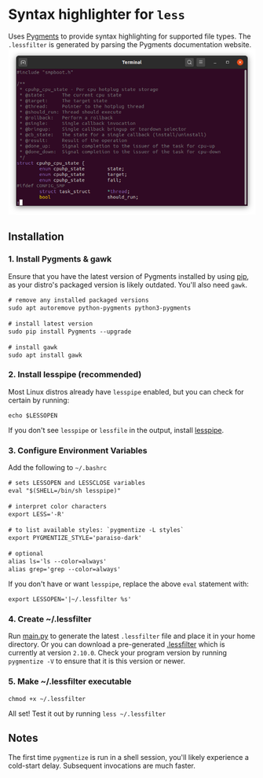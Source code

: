 # Syntax highlighter for `less`
Uses [Pygments](https://pygments.org/) to provide syntax highlighting
for supported file types.  The `.lessfilter` is generated by parsing the Pygments documentation website.
![screenshot](screenshot.png)

## Installation

### 1. Install Pygments & gawk
Ensure that you have the latest version of Pygments installed by using [pip](https://pypi.org/project/pip/), as your 
distro's packaged version is likely outdated.  You'll also need `gawk`.
```shell
# remove any installed packaged versions
sudo apt autoremove python-pygments python3-pygments

# install latest version
sudo pip install Pygments --upgrade

# install gawk
sudo apt install gawk
```

### 2. Install lesspipe (recommended)
Most Linux distros already have `lesspipe` enabled, but you can check for certain by running:
```shell
echo $LESSOPEN
```
If you don't see `lesspipe` or `lessfile` in the output, install [lesspipe](https://github.com/wofr06/lesspipe).

### 3. Configure Environment Variables
Add the following to `~/.bashrc`
```shell
# sets LESSOPEN and LESSCLOSE variables
eval "$(SHELL=/bin/sh lesspipe)"

# interpret color characters
export LESS='-R'

# to list available styles: `pygmentize -L styles`
export PYGMENTIZE_STYLE='paraiso-dark'

# optional
alias ls='ls --color=always'
alias grep='grep --color=always'
```
If you don't have or want `lesspipe`, replace the above `eval` statement with:
```shell
export LESSOPEN='|~/.lessfilter %s'
```

### 4. Create ~/.lessfilter
Run [main.py](main.py) to generate the latest `.lessfilter` file and place it in your home directory.
Or you can download a pre-generated [.lessfilter](.lessfilter) which is currently at version `2.10.0`.
Check your program version by running `pygmentize -V` to ensure that it is this version or newer.

### 5. Make ~/.lessfilter executable
```shell
chmod +x ~/.lessfilter
```
All set!  Test it out by running `less ~/.lessfilter`

## Notes
The first time `pygmentize` is run in a shell session, you'll likely experience a cold-start delay.  Subsequent invocations are much faster.
